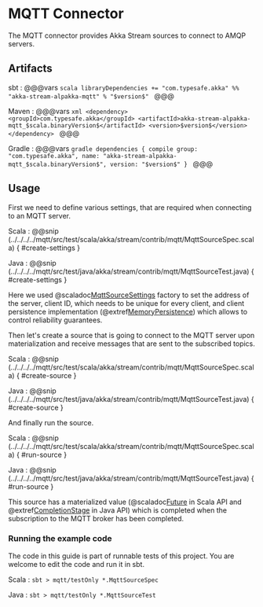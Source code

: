 # MQTT Connector

The MQTT connector provides Akka Stream sources to connect to AMQP servers.

## Artifacts

sbt
:   @@@vars
    ```scala
    libraryDependencies += "com.typesafe.akka" %% "akka-stream-alpakka-mqtt" % "$version$"
    ```
    @@@

Maven
:   @@@vars
    ```xml
    <dependency>
      <groupId>com.typesafe.akka</groupId>
      <artifactId>akka-stream-alpakka-mqtt_$scala.binaryVersion$</artifactId>
      <version>$version$</version>
    </dependency>
    ```
    @@@

Gradle
:   @@@vars
    ```gradle
    dependencies {
      compile group: "com.typesafe.akka", name: "akka-stream-alpakka-mqtt_$scala.binaryVersion$", version: "$version$"
    }
    ```
    @@@

## Usage

First we need to define various settings, that are required when connecting to an MQTT server.

Scala
: @@snip (../../../../mqtt/src/test/scala/akka/stream/contrib/mqtt/MqttSourceSpec.scala) { #create-settings }

Java
: @@snip (../../../../mqtt/src/test/java/akka/stream/contrib/mqtt/MqttSourceTest.java) { #create-settings }

Here we used @scaladoc[MqttSourceSettings](akka.stream.contrib.mqtt.MqttSourceSettings$) factory to set the address of the server, client ID, which needs to be unique for every client, and client persistence implementation (@extref[MemoryPersistence](paho-api:org/eclipse/paho/client/mqttv3/persist/MemoryPersistence)) which allows to control reliability guarantees.

Then let's create a source that is going to connect to the MQTT server upon materialization and receive messages that are sent to the subscribed topics.

Scala
: @@snip (../../../../mqtt/src/test/scala/akka/stream/contrib/mqtt/MqttSourceSpec.scala) { #create-source }

Java
: @@snip (../../../../mqtt/src/test/java/akka/stream/contrib/mqtt/MqttSourceTest.java) { #create-source }

And finally run the source.

Scala
: @@snip (../../../../mqtt/src/test/scala/akka/stream/contrib/mqtt/MqttSourceSpec.scala) { #run-source }

Java
: @@snip (../../../../mqtt/src/test/java/akka/stream/contrib/mqtt/MqttSourceTest.java) { #run-source }

This source has a materialized value (@scaladoc[Future](scala.concurrent.Future) in Scala API and @extref[CompletionStage](java-api:java/util/concurrent/CompletionStage) in Java API) which is completed when the subscription to the MQTT broker has been completed.

### Running the example code

The code in this guide is part of runnable tests of this project. You are welcome to edit the code and run it in sbt.

Scala
:   ```
    sbt
    > mqtt/testOnly *.MqttSourceSpec
    ```

Java
:   ```
    sbt
    > mqtt/testOnly *.MqttSourceTest
    ```
